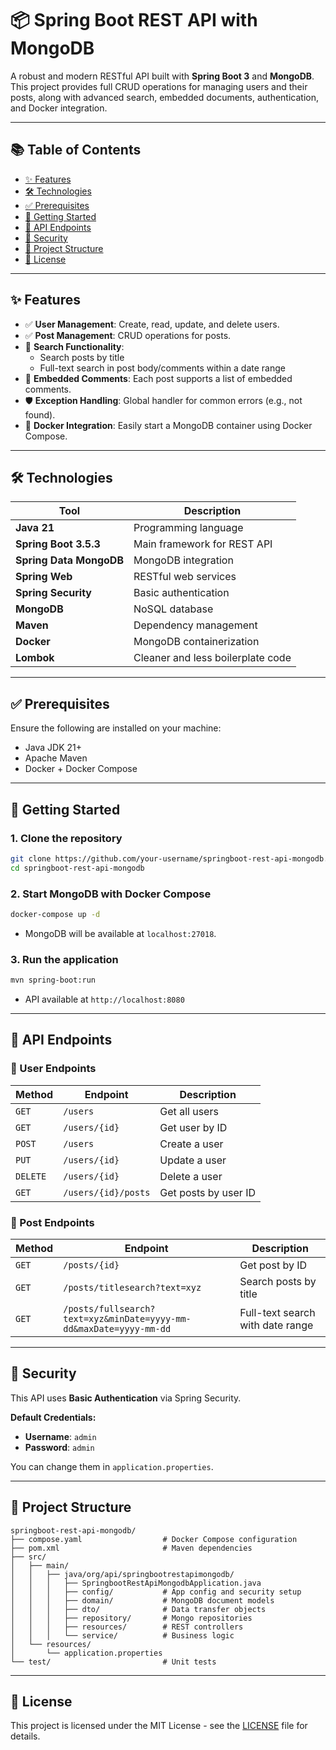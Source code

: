 # 📦 Spring Boot REST API with MongoDB

A robust and modern RESTful API built with **Spring Boot 3** and **MongoDB**. This project provides full CRUD operations for managing users and their posts, along with advanced search, embedded documents, authentication, and Docker integration.

---

## 📚 Table of Contents

- [✨ Features](#-features)  
- [🛠 Technologies](#-technologies)  
- [✅ Prerequisites](#-prerequisites)  
- [🚀 Getting Started](#-getting-started)  
- [📡 API Endpoints](#-api-endpoints)  
- [🔐 Security](#-security)  
- [📁 Project Structure](#-project-structure)  
- [📄 License](#-license)

---

## ✨ Features

- ✅ **User Management**: Create, read, update, and delete users.  
- ✅ **Post Management**: CRUD operations for posts.  
- 🔎 **Search Functionality**:  
  - Search posts by title  
  - Full-text search in post body/comments within a date range  
- 💬 **Embedded Comments**: Each post supports a list of embedded comments.  
- 🛡 **Exception Handling**: Global handler for common errors (e.g., not found).  
- 🐳 **Docker Integration**: Easily start a MongoDB container using Docker Compose.  

---

## 🛠 Technologies

| Tool               | Description                            |
|--------------------|----------------------------------------|
| **Java 21**         | Programming language                   |
| **Spring Boot 3.5.3** | Main framework for REST API           |
| **Spring Data MongoDB** | MongoDB integration               |
| **Spring Web**     | RESTful web services                   |
| **Spring Security**| Basic authentication                   |
| **MongoDB**        | NoSQL database                         |
| **Maven**          | Dependency management                  |
| **Docker**         | MongoDB containerization               |
| **Lombok**         | Cleaner and less boilerplate code      |

---

## ✅ Prerequisites

Ensure the following are installed on your machine:

- Java JDK 21+
- Apache Maven
- Docker + Docker Compose

---

## 🚀 Getting Started

### 1. Clone the repository

```bash
git clone https://github.com/your-username/springboot-rest-api-mongodb.git
cd springboot-rest-api-mongodb
```

### 2. Start MongoDB with Docker Compose

```bash
docker-compose up -d
```

- MongoDB will be available at `localhost:27018`.

### 3. Run the application

```bash
mvn spring-boot:run
```

- API available at `http://localhost:8080`

---

## 📡 API Endpoints

### 👤 User Endpoints

| Method | Endpoint | Description |
|--------|----------|-------------|
| `GET`  | `/users` | Get all users |
| `GET`  | `/users/{id}` | Get user by ID |
| `POST` | `/users` | Create a user |
| `PUT`  | `/users/{id}` | Update a user |
| `DELETE` | `/users/{id}` | Delete a user |
| `GET`  | `/users/{id}/posts` | Get posts by user ID |

### 📝 Post Endpoints

| Method | Endpoint | Description |
|--------|----------|-------------|
| `GET`  | `/posts/{id}` | Get post by ID |
| `GET`  | `/posts/titlesearch?text=xyz` | Search posts by title |
| `GET`  | `/posts/fullsearch?text=xyz&minDate=yyyy-mm-dd&maxDate=yyyy-mm-dd` | Full-text search with date range |

---

## 🔐 Security

This API uses **Basic Authentication** via Spring Security.

**Default Credentials:**

- **Username**: `admin`  
- **Password**: `admin`

You can change them in `application.properties`.

---

## 📁 Project Structure

```
springboot-rest-api-mongodb/
├── compose.yaml                  # Docker Compose configuration
├── pom.xml                       # Maven dependencies
├── src/
│   ├── main/
│   │   ├── java/org/api/springbootrestapimongodb/
│   │   │   ├── SpringbootRestApiMongodbApplication.java
│   │   │   ├── config/           # App config and security setup
│   │   │   ├── domain/           # MongoDB document models
│   │   │   ├── dto/              # Data transfer objects
│   │   │   ├── repository/       # Mongo repositories
│   │   │   ├── resources/        # REST controllers
│   │   │   └── service/          # Business logic
│   └── resources/
│       └── application.properties
└── test/                         # Unit tests
```

---

## 📄 License

This project is licensed under the MIT License - see the [LICENSE](LICENSE) file for details.
